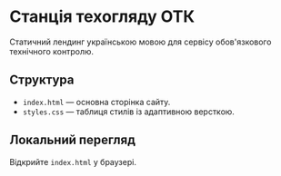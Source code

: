 # Станція техогляду ОТК

Статичний лендинг українською мовою для сервісу обов'язкового технічного контролю.

## Структура
- `index.html` — основна сторінка сайту.
- `styles.css` — таблиця стилів із адаптивною версткою.

## Локальний перегляд
Відкрийте `index.html` у браузері.
